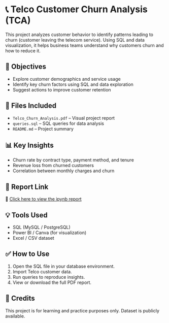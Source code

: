 # 📞 Telco Customer Churn Analysis (TCA)

This project analyzes customer behavior to identify patterns leading to churn (customer leaving the telecom service). Using SQL and data visualization, it helps business teams understand why customers churn and how to reduce it.

## 🎯 Objectives
- Explore customer demographics and service usage
- Identify key churn factors using SQL and data exploration
- Suggest actions to improve customer retention

## 📂 Files Included
- `Telco_Churn_Analysis.pdf` – Visual project report
- `queries.sql` – SQL queries for data analysis
- `README.md` – Project summary

## 📊 Key Insights
- Churn rate by contract type, payment method, and tenure
- Revenue loss from churned customers
- Correlation between monthly charges and churn

## 📄 Report Link
📄 [Click here to view the ipynb report](telco_customer_analysis.ipynb)

## 💡 Tools Used
- SQL (MySQL / PostgreSQL)
- Power BI / Canva (for visualization)
- Excel / CSV dataset

## ✅ How to Use
1. Open the SQL file in your database environment.
2. Import Telco customer data.
3. Run queries to reproduce insights.
4. View or download the full PDF report.

## 🙌 Credits
This project is for learning and practice purposes only. Dataset is publicly available.

